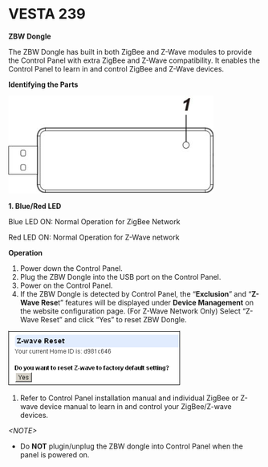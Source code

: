 # VESTA 239

**ZBW Dongle**

The ZBW Dongle has built in both ZigBee and Z-Wave modules to provide the Control Panel with extra ZigBee and Z-Wave compatibility. It enables the Control Panel to learn in and control ZigBee and Z-Wave devices.

**Identifying the Parts**

![](<.gitbook/assets/0 (94).jpeg>)

**1. Blue/Red LED**

Blue LED ON: Normal Operation for ZigBee Network

Red LED ON: Normal Operation for Z-Wave network

**Operation**

1. Power down the Control Panel.
2. Plug the ZBW Dongle into the USB port on the Control Panel.
3. Power on the Control Panel.
4. If the ZBW Dongle is detected by Control Panel, the “**Exclusion**” and “**Z-Wave Rese**t” features will be displayed under **Device Management** on the website configuration page. (For Z-Wave Network Only) Select “Z-Wave Reset” and click “Yes” to reset ZBW Dongle.

![](<.gitbook/assets/1 (67).png>)

1. Refer to Control Panel installation manual and individual ZigBee or Z-wave device manual to learn in and control your ZigBee/Z-wave devices.

_\<NOTE>_

* Do **NOT** plugin/unplug the ZBW dongle into Control Panel when the panel is powered on.
